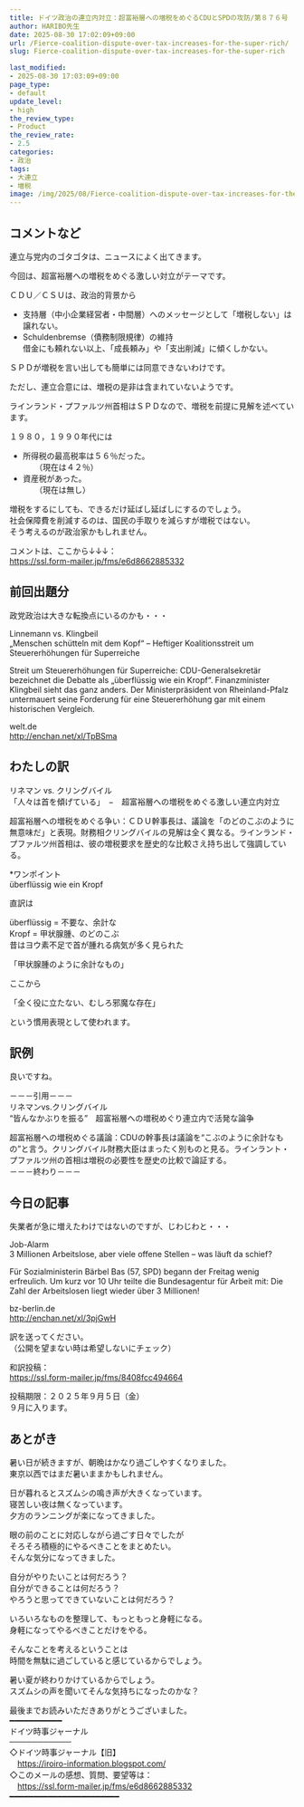 ```yaml
---
title: ドイツ政治の連立内対立：超富裕層への増税をめぐるCDUとSPDの攻防/第８７６号
author: HARIBO先生
date: 2025-08-30 17:02:09+09:00
url: /Fierce-coalition-dispute-over-tax-increases-for-the-super-rich/
slug: Fierce-coalition-dispute-over-tax-increases-for-the-super-rich

last_modified:
- 2025-08-30 17:03:09+09:00
page_type:
- default
update_level:
- high
the_review_type:
- Product
the_review_rate:
- 2.5
categories:
- 政治
tags:
- 大連立
- 増税
image: /img/2025/08/Fierce-coalition-dispute-over-tax-increases-for-the-super-rich.webp
---
```

## コメントなど
連立与党内のゴタゴタは、ニュースによく出てきます。

今回は、超富裕層への増税をめぐる激しい対立がテーマです。

ＣＤＵ／ＣＳＵは、政治的背景から

* 支持層（中小企業経営者・中間層）へのメッセージとして「増税しない」は譲れない。
* Schuldenbremse（債務制限規律）の維持  
  借金にも頼れない以上、「成長頼み」や「支出削減」に傾くしかない。

ＳＰＤが増税を言い出しても簡単には同意できないわけです。

ただし、連立合意には、増税の是非は含まれていないようです。

ラインランド・プファルツ州首相はＳＰＤなので、増税を前提に見解を述べています。

１９８０，１９９０年代には

* 所得税の最高税率は５６％だった。  
　　（現在は４２％）
* 資産税があった。  
　　（現在は無し）

増税をするにしても、できるだけ延ばし延ばしにするのでしょう。  
社会保障費を削減するのは、国民の手取りを減らすが増税ではない。  
そう考えるのが政治家かもしれません。

コメントは、ここから↓↓↓：  
<https://ssl.form-mailer.jp/fms/e6d8662885332>


## 前回出題分
政党政治は大きな転換点にいるのかも・・・

Linnemann vs. Klingbeil  
„Menschen schütteln mit dem Kopf“ – Heftiger Koalitionsstreit um Steuererhöhungen für Superreiche

Streit um Steuererhöhungen für Superreiche: CDU-Generalsekretär bezeichnet die Debatte als „überflüssig wie ein Kropf“. Finanzminister Klingbeil sieht das ganz anders. Der Ministerpräsident von Rheinland-Pfalz untermauert seine Forderung für eine Steuererhöhung gar mit einem historischen Vergleich.

welt.de  
<http://enchan.net/xl/TpBSma>


## わたしの訳
リネマン vs. クリングバイル  
「人々は首を傾げている」　−　超富裕層への増税をめぐる激しい連立内対立

超富裕層への増税をめぐる争い：ＣＤＵ幹事長は、議論を「のどのこぶのように無意味だ」と表現。財務相クリングバイルの見解は全く異なる。ラインランド・プファルツ州首相は、彼の増税要求を歴史的な比較さえ持ち出して強調している。

*ワンポイント  
überflüssig wie ein Kropf

直訳は

überflüssig = 不要な、余計な  
Kropf = 甲状腺腫、のどのこぶ  
昔はヨウ素不足で首が腫れる病気が多く見られた

「甲状腺腫のように余計なもの」

ここから

「全く役に立たない、むしろ邪魔な存在」

という慣用表現として使われます。


## 訳例
良いですね。

－－－引用－－－  
リネマンvs.クリングバイル  
“皆んなかぶりを振る”　超富裕層への増税めぐり連立内で活発な論争

超富裕層への増税めぐる議論：CDUの幹事長は議論を“こぶのように余計なもの”と言う。クリングバイル財務大臣はまったく別ものと見る。ラインラント・プファルツ州の首相は増税の必要性を歴史の比較で論証する。  
－－－終わり－－－


## 今日の記事
失業者が急に増えたわけではないのですが、じわじわと・・・

Job-Alarm  
3 Millionen Arbeitslose, aber viele offene Stellen – was läuft da schief?

Für Sozialministerin Bärbel Bas (57, SPD) begann der Freitag wenig erfreulich. Um kurz vor 10 Uhr teilte die Bundesagentur für Arbeit mit: Die Zahl der Arbeitslosen liegt wieder über 3 Millionen!

bz-berlin.de  
<http://enchan.net/xl/3pjGwH>

訳を送ってください。  
（公開を望まない時は希望しないにチェック）

和訳投稿：  
<https://ssl.form-mailer.jp/fms/8408fcc494664>

投稿期限：２０２５年９月５日（金）  
９月に入ります。


## あとがき
暑い日が続きますが、朝晩はかなり過ごしやすくなりました。  
東京以西ではまだ暑いままかもしれません。

日が暮れるとスズムシの鳴き声が大きくなっています。  
寝苦しい夜は無くなっています。  
夕方のランニングが楽になってきました。

眼の前のことに対応しながら過ごす日々でしたが  
そろそろ積極的にやるべきことをまとめたい。  
そんな気分になってきました。

自分がやりたいことは何だろう？  
自分ができることは何だろう？  
やろうと思ってできていないことは何だろう？

いろいろなものを整理して、もっともっと身軽になる。  
身軽になってやるべきことだけをやる。

そんなことを考えるということは  
時間を無駄に過ごしていると感じているからでしょう。

暑い夏が終わりかけているからでしょう。  
スズムシの声を聞いてそんな気持ちになったのかな？


最後までお読みいただきありがとうございました。  
━━━━━━━━━━━  
ドイツ時事ジャーナル  
───────────  
◇ドイツ時事ジャーナル【旧】  
　<https://iroiro-information.blogspot.com/>  
◇このメールの感想、質問、要望等は：  
　<https://ssl.form-mailer.jp/fms/e6d8662885332>  
━━━━━━━━━━━━━━━━━━━━━━━